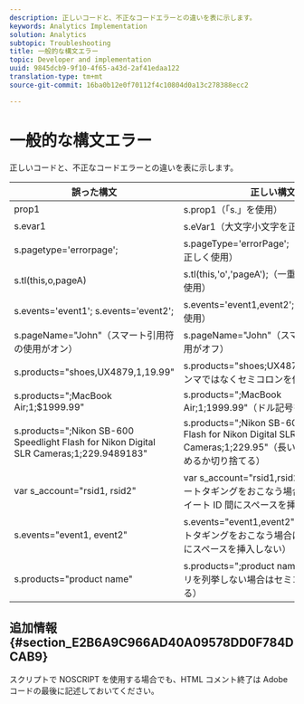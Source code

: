 ```yaml
---
description: 正しいコードと、不正なコードエラーとの違いを表に示します。
keywords: Analytics Implementation
solution: Analytics
subtopic: Troubleshooting
title: 一般的な構文エラー
topic: Developer and implementation
uuid: 9845dcb9-9f10-4f65-a43d-2af41edaa122
translation-type: tm+mt
source-git-commit: 16ba0b12e0f70112f4c10804d0a13c278388ecc2

---
```



# 一般的な構文エラー

正しいコードと、不正なコードエラーとの違いを表に示します。

| 誤った構文 | 正しい構文 |
|---|---|
| prop1 | s.prop1（「s.」を使用） |
| s.evar1 | s.eVar1（大文字小文字を正しく使用） |
| s.pagetype='errorpage'; | s.pageType='errorPage';（大文字小文字を正しく使用） |
| s.tl(this,o,pageA) | s.tl(this,'o','pageA');（一重引用符を正しく使用） |
| s.events='event1'; s.events='event2'; | s.events='event1,event2';（正しい形式を使用） |
| s.pageName="John"（スマート引用符の使用がオン） | s.pageName="John"（スマート引用符の使用がオフ） |
| s.products="shoes,UX4879,1,19.99" | s.products="shoes;UX4879;1;19.99"（コンマではなくセミコロンを使用） |
| s.products=";MacBook Air;1;$1999.99" | s.products=";MacBook Air;1;1999.99"（ドル記号を使用しない） |
| s.products=";Nikon SB-600 Speedlight Flash for Nikon Digital SLR Cameras;1;229.9489183" | s.products=";Nikon SB-600 Speedlight Flash for Nikon Digital SLR Cameras;1;229.95"（長い表記の価格を丸めるか切り捨てる） |
| var s_account="rsid1, rsid2" | var s_account="rsid1,rsid2"（マルチスイートタギングをおこなう場合はレポートスイート ID 間にスペースを挿入しない） |
| s.events="event1, event2" | s.events="event1,event2"（マルチスイートタギングをおこなう場合はイベント ID 間にスペースを挿入しない） |
| s.products="product name" | s.products=";product name"（製品カテゴリを列挙しない場合はセミコロンを使用する） |

## 追加情報 {#section_E2B6A9C966AD40A09578DD0F784DCAB9}

スクリプトで NOSCRIPT を使用する場合でも、HTML コメント終了は Adobe コードの最後に記述しておいてください。
